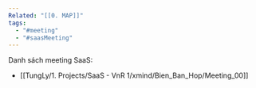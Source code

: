 ```yaml
---
Related: "[[0. MAP]]"
tags:
  - "#meeting"
  - "#saasMeeting"
---
```

Danh sách meeting SaaS:
- [[TungLy/1. Projects/SaaS - VnR 1/xmind/Bien_Ban_Hop/Meeting_00]]